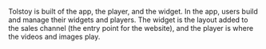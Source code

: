 Tolstoy is built of the app, the player, and the widget. In the app, users build and manage their widgets and players. The widget is the layout added to the sales channel (the entry point for the website), and the player is where the videos and images play.
